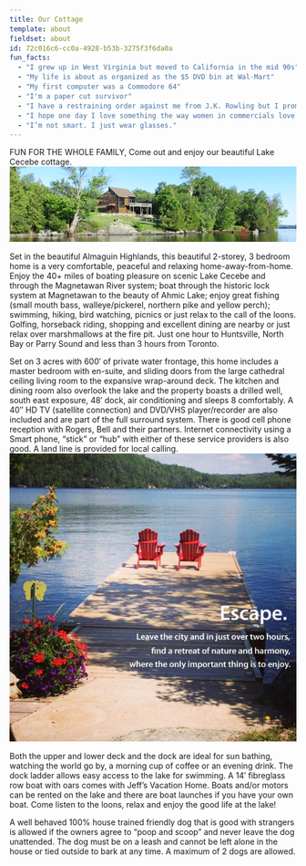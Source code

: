 ```yaml
---
title: Our Cottage
template: about
fieldset: about
id: 72c016c6-cc0a-4928-b53b-3275f3f6da0a
fun_facts:
  - "I grew up in West Virginia but moved to California in the mid 90s"
  - "My life is about as organized as the $5 DVD bin at Wal-Mart"
  - "My first computer was a Commodore 64"
  - "I'm a paper cut survivor"
  - "I have a restraining order against me from J.K. Rowling but I promise it's just a misunderstanding"
  - "I hope one day I love something the way women in commercials love yogurt"
  - "I’m not smart. I just wear glasses."
---
```

FUN FOR THE WHOLE FAMILY, Come out and enjoy our beautiful Lake Cecebe cottage.![jeffs](/assets/img/banner-jeffs-website.jpg)

Set in the beautiful Almaguin Highlands, this beautiful 2-storey, 3 bedroom home is a very comfortable, peaceful and relaxing home-away-from-home. Enjoy the 40+ miles of boating pleasure on scenic Lake Cecebe and through the Magnetawan River system; boat through the historic lock system at Magnetawan to the beauty of Ahmic Lake; enjoy great fishing (small mouth bass, walleye/pickerel, northern pike and yellow perch); swimming, hiking, bird watching, picnics or just relax to the call of the loons. Golfing, horseback riding, shopping and excellent dining are nearby or just relax over marshmallows at the fire pit. Just one hour to Huntsville, North Bay or Parry Sound and less than 3 hours from Toronto.

Set on 3 acres with 600′ of private water frontage, this home includes a master bedroom with en-suite, and sliding doors from the large cathedral ceiling living room to the expansive wrap-around deck. The kitchen and dining room also overlook the lake and the property boasts a drilled well, south east exposure, 48′ dock, air conditioning and sleeps 8 comfortably. A 40″ HD TV (satellite connection) and DVD/VHS player/recorder are also included and are part of the full surround system.  There is good cell phone reception with Rogers, Bell and their partners. Internet connectivity using a Smart phone, “stick” or “hub” with either of these service providers is also good.  A land line is provided for local calling.
![Escape](/assets/img/bakers-landing-dock.jpg)

Both the upper and lower deck and the dock are ideal for sun bathing, watching the world go by, a morning cup of coffee or an evening drink. The dock ladder allows easy access to the lake for swimming. A 14′ fibreglass row boat with oars comes with Jeff’s Vacation Home. Boats and/or motors can be rented on the lake and there are boat launches if you have your own boat. Come listen to the loons, relax and enjoy the good life at the lake!

A well behaved 100% house trained friendly dog that is good with strangers is allowed if the owners agree to “poop and scoop” and never leave the dog unattended. The dog must be on a leash and cannot be left alone in the house or tied outside to bark at any time. A maximum of 2 dogs are allowed.
